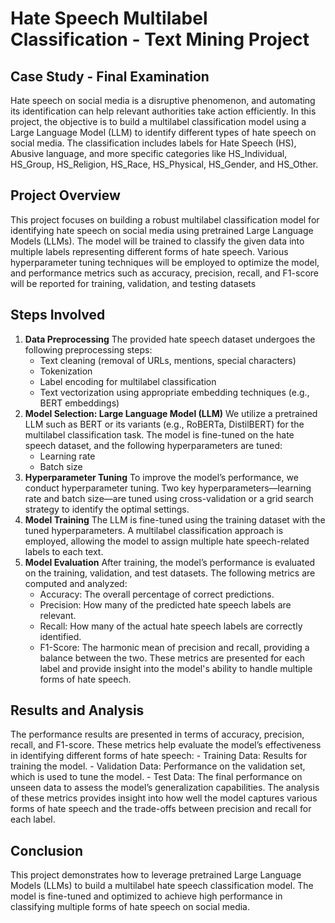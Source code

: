 # Hate Speech Multilabel Classification - Text Mining Project

## Case Study - Final Examination
Hate speech on social media is a disruptive phenomenon, and automating its identification can help relevant authorities take action efficiently. In this project, the objective is to build a multilabel classification model using a Large Language Model (LLM) to identify different types of hate speech on social media. The classification includes labels for Hate Speech (HS), Abusive language, and more specific categories like HS_Individual, HS_Group, HS_Religion, HS_Race, HS_Physical, HS_Gender, and HS_Other.

## Project Overview
This project focuses on building a robust multilabel classification model for identifying hate speech on social media using pretrained Large Language Models (LLMs). The model will be trained to classify the given data into multiple labels representing different forms of hate speech. Various hyperparameter tuning techniques will be employed to optimize the model, and performance metrics such as accuracy, precision, recall, and F1-score will be reported for training, validation, and testing datasets

## Steps Involved
1. **Data Preprocessing**
   The provided hate speech dataset undergoes the following preprocessing steps:
    - Text cleaning (removal of URLs, mentions, special characters)
    -  Tokenization
    -  Label encoding for multilabel classification
    -  Text vectorization using appropriate embedding techniques (e.g., BERT embeddings)
2. **Model Selection: Large Language Model (LLM)**
We utilize a pretrained LLM such as BERT or its variants (e.g., RoBERTa, DistilBERT) for the multilabel classification task. The model is fine-tuned on the hate speech dataset, and the following hyperparameters are tuned:
    - Learning rate
    - Batch size
3. **Hyperparameter Tuning**
   To improve the model’s performance, we conduct hyperparameter tuning. Two key hyperparameters—learning rate and batch size—are tuned using cross-validation or a grid search strategy to identify the optimal settings.
4. **Model Training**
   The LLM is fine-tuned using the training dataset with the tuned hyperparameters. A multilabel classification approach is employed, allowing the model to assign multiple hate speech-related labels to each text.
5. **Model Evaluation**
   After training, the model’s performance is evaluated on the training, validation, and test datasets. The following metrics are computed and analyzed:
    - Accuracy: The overall percentage of correct predictions.
    - Precision: How many of the predicted hate speech labels are relevant.
    - Recall: How many of the actual hate speech labels are correctly identified.
    - F1-Score: The harmonic mean of precision and recall, providing a balance between the two.
   These metrics are presented for each label and provide insight into the model's ability to handle multiple forms of hate speech.

## Results and Analysis
The performance results are presented in terms of accuracy, precision, recall, and F1-score. These metrics help evaluate the model’s effectiveness in identifying different forms of hate speech:
    - Training Data: Results for training the model.
    - Validation Data: Performance on the validation set, which is used to tune the model.
    - Test Data: The final performance on unseen data to assess the model’s generalization capabilities.
The analysis of these metrics provides insight into how well the model captures various forms of hate speech and the trade-offs between precision and recall for each label.

## Conclusion
This project demonstrates how to leverage pretrained Large Language Models (LLMs) to build a multilabel hate speech classification model. The model is fine-tuned and optimized to achieve high performance in classifying multiple forms of hate speech on social media.
